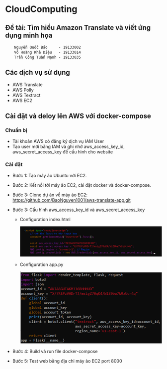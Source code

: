 # CloudComputing

## Đề tài: Tìm hiểu Amazon Translate và viết ứng dụng minh họa

        Nguyễn Quốc Bảo     - 19133002
        Võ Hoàng Khả Diệu   - 19133014
        Trần Công Tuấn Mạnh - 19133035

## Các dịch vụ sử dụng

- AWS Translate
- AWS Polly
- AWS Textract
- AWS EC2

## Cài đặt và deloy lên AWS với docker-compose

### Chuẩn bị

- Tài khoản AWS có đăng ký dịch vụ IAM User
- Tạo user mới bằng IAM và ghi nhớ aws_access_key_id, aws_secret_access_key để cấu hình cho website

### Cài đặt

- Bước 1: Tạo máy ảo Ubuntu với EC2.

- Bước 2: Kết nối tới máy ảo EC2, cài đặt docker và docker-compose.

- Bước 3: Clone dự án về máy ảo EC2: https://github.com/BaoNguyen1001/aws-translate-app.git

- Bước 3: Cấu hình aws_access_key_id và aws_secret_access_key

  - Configuration index.html

    ![](/aws-translate-app/translate-app/assets/config_index.png)

  - Configuration app.py

    ![](/aws-translate-app/translate-app/assets/config_app.png)

- Bước 4: Build và run file docker-compose

- Bước 5: Test web bằng địa chỉ máy ảo EC2 port 8000

